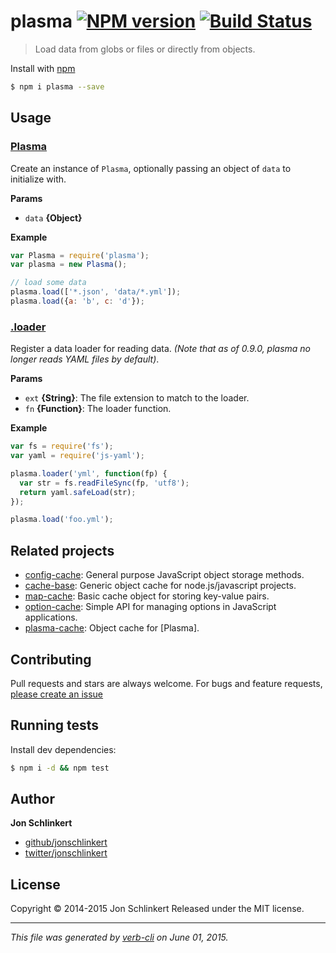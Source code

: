 # plasma [![NPM version](https://badge.fury.io/js/plasma.svg)](http://badge.fury.io/js/plasma)  [![Build Status](https://travis-ci.org/jonschlinkert/plasma.svg)](https://travis-ci.org/jonschlinkert/plasma)

> Load data from globs or files or directly from objects.

Install with [npm](https://www.npmjs.com/)

```sh
$ npm i plasma --save
```

## Usage

### [Plasma](index.js#L38)

Create an instance of `Plasma`, optionally passing an object of `data` to initialize with.

**Params**

* `data` **{Object}**

**Example**

```js
var Plasma = require('plasma');
var plasma = new Plasma();

// load some data
plasma.load(['*.json', 'data/*.yml']);
plasma.load({a: 'b', c: 'd'});
```

### [.loader](index.js#L82)

Register a data loader for reading data. _(Note that as of 0.9.0, plasma no longer reads YAML files by default)_.

**Params**

* `ext` **{String}**: The file extension to match to the loader.
* `fn` **{Function}**: The loader function.

**Example**

```js
var fs = require('fs');
var yaml = require('js-yaml');

plasma.loader('yml', function(fp) {
  var str = fs.readFileSync(fp, 'utf8');
  return yaml.safeLoad(str);
});

plasma.load('foo.yml');
```

## Related projects

* [config-cache](https://github.com/jonschlinkert/config-cache): General purpose JavaScript object storage methods.
* [cache-base](https://github.com/jonschlinkert/cache-base): Generic object cache for node.js/javascript projects.
* [map-cache](https://github.com/jonschlinkert/map-cache): Basic cache object for storing key-value pairs.
* [option-cache](https://github.com/jonschlinkert/option-cache): Simple API for managing options in JavaScript applications.
* [plasma-cache](https://github.com/jonschlinkert/plasma-cache): Object cache for [Plasma].

## Contributing

Pull requests and stars are always welcome. For bugs and feature requests, [please create an issue](https://github.com/jonschlinkert/plasma/issues/new)

## Running tests

Install dev dependencies:

```sh
$ npm i -d && npm test
```

## Author

**Jon Schlinkert**

+ [github/jonschlinkert](https://github.com/jonschlinkert)
+ [twitter/jonschlinkert](http://twitter.com/jonschlinkert)

## License

Copyright © 2014-2015 Jon Schlinkert
Released under the MIT license.

***

_This file was generated by [verb-cli](https://github.com/assemble/verb-cli) on June 01, 2015._
